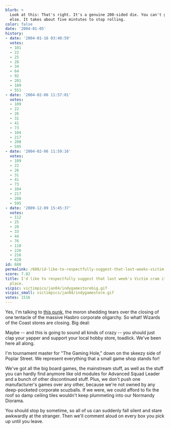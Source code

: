 ```yaml
---
blurb: >
  Look at this: That's right. It's a genuine 200-sided die. You can't get this anywhere
  else. It takes about five mintutes to stop rolling.
color: false
date: '2004-01-05'
history:
- date: '2004-01-16 03:40:59'
  votes:
  - 101
  - 22
  - 25
  - 28
  - 34
  - 64
  - 92
  - 201
  - 189
  - 551
- date: '2004-02-06 11:57:01'
  votes:
  - 109
  - 22
  - 26
  - 31
  - 41
  - 73
  - 104
  - 217
  - 208
  - 595
- date: '2004-02-06 11:59:16'
  votes:
  - 109
  - 22
  - 26
  - 31
  - 41
  - 73
  - 104
  - 217
  - 208
  - 595
- date: '2009-12-09 15:45:37'
  votes:
  - 112
  - 25
  - 28
  - 33
  - 44
  - 76
  - 110
  - 226
  - 216
  - 628
id: 688
permalink: /688/id-like-to-respectfully-suggest-that-last-weeks-victim-cram-it-in-an-uncomfortable-place/
score: 7.82
title: I'd like to respectfully suggest that last week's Victim cram it in an uncomfortable
  place.
vicpic: victimpics/jan04/indygamestorebig.gif
vicpic_small: victimpics/jan04/indygamestore.gif
votes: 1516
---
```


Yes, I'm talking to [this punk](%ARTICLE[687]%), the moron shedding
tears over the closing of one tentacle of the massive Hasbro corporate
oligarchy. So what! Wizards of the Coast stores are closing. Big deal:

Maybe -- and this is going to sound all kinds of crazy -- you should
just clap your yapper and support your local hobby store, toadlick.
We've been here all along.

I'm tournament master for "The Gaming Hole," down on the skeezy side of
Poplar Street. We represent everything that a small game shop stands
for!

We've got all the big board games, the mainstream stuff, as well as the
stuff you can hardly find anymore like old modules for Advanced Squad
Leader and a bunch of other discontinued stuff. Plus, we don't push one
manufacturer's games over any other, because we're not owned by any
deep-pocketed corporate scuzballs. If we were, we could afford to fix
the roof so damp ceiling tiles wouldn't keep plummeting into our
Normandy Diorama.

You should stop by sometime, so all of us can suddenly fall silent and
stare awkwardly at the stranger. Then we'll comment aloud on every box
you pick up until you leave.
